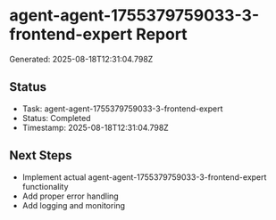 # agent-agent-1755379759033-3-frontend-expert Report

Generated: 2025-08-18T12:31:04.798Z

## Status
- Task: agent-agent-1755379759033-3-frontend-expert
- Status: Completed
- Timestamp: 2025-08-18T12:31:04.798Z

## Next Steps
- Implement actual agent-agent-1755379759033-3-frontend-expert functionality
- Add proper error handling
- Add logging and monitoring
